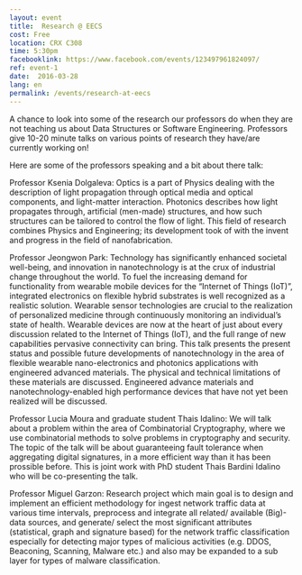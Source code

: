 ```yaml
---
layout: event
title:  Research @ EECS
cost: Free
location: CRX C308
time: 5:30pm
facebooklink: https://www.facebook.com/events/123497961824097/
ref: event-1
date:  2016-03-28
lang: en
permalink: /events/research-at-eecs
---
```

A chance to look into some of the research our professors do when they are not teaching us about Data Structures or Software Engineering. Professors give 10-20 minute talks on various points of research they have/are currently working on!

Here are some of the professors speaking and a bit about there talk:

Professor Ksenia Dolgaleva:
Optics is a part of Physics dealing with the description of light propagation through optical media and optical components, and light-matter interaction. Photonics describes how light propagates through, artificial (men-made) structures, and how such structures can be tailored to control the flow of light. This field of research combines Physics and Engineering; its development took of with the invent and progress in the field of nanofabrication.

Professor Jeongwon Park:
Technology has significantly enhanced societal well-being, and innovation in nanotechnology is at the crux of industrial change throughout the world. To fuel the increasing demand for functionality from wearable mobile devices for the “Internet of Things (IoT)”, integrated electronics on flexible hybrid substrates is well recognized as a realistic solution. Wearable sensor technologies are crucial to the realization of personalized medicine through continuously monitoring an individual’s state of health. Wearable devices are now at the heart of just about every discussion related to the Internet of Things (IoT), and the full range of new capabilities pervasive connectivity can bring. This talk presents the present status and possible future developments of nanotechnology in the area of flexible wearable nano-electronics and photonics applications with engineered advanced materials. The physical and technical limitations of these materials are discussed. Engineered advance materials and nanotechnology-enabled high performance devices that have not yet been realized will be discussed.

Professor Lucia Moura and graduate student Thais Idalino:
We will talk about a problem within the area of Combinatorial Cryptography, where we use combinatorial methods to solve problems in cryptography and security. The topic of the talk will be about guaranteeing fault tolerance when aggregating digital signatures, in a more efficient way than it has been prossible before. This is joint work with PhD student Thais Bardini Idalino who will be co-presenting the talk.

Professor Miguel Garzon:
Research project which main goal is to design and implement an efficient methodology for ingest network traffic data at various time intervals, preprocess and integrate all related/ available (Big)-data sources, and generate/ select the most significant attributes (statistical, graph and signature based) for the network traffic classification especially for detecting major types of malicious activities (e.g. DDOS, Beaconing, Scanning, Malware etc.) and also may be expanded to a sub layer for types of malware classification.

